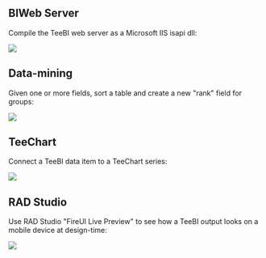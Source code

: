 ## BIWeb Server

Compile the TeeBI web server as a Microsoft IIS isapi dll:

![](https://github.com/Steema/TeeBI/blob/master/docs/img/TeeBI_BIWeb_ISAPI_dll.png)

## Data-mining

Given one or more fields, sort a table and create a new "rank" field for groups:

![](https://github.com/Steema/TeeBI/blob/master/docs/img/Data_Rankings.png)

## TeeChart

Connect a TeeBI data item to a TeeChart series:

![](https://github.com/Steema/TeeBI/blob/master/docs/img/Connect_TeeChart_to_TeeBI_Data.png)

## RAD Studio

Use RAD Studio "FireUI Live Preview" to see how a TeeBI output looks on a mobile device at design-time:

![](https://github.com/Steema/TeeBI/blob/master/docs/img/Studio10_1_Berlin_TeeBI_FireUI_Live_Preview.png)


